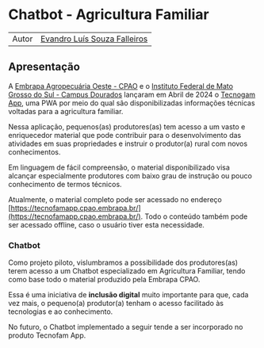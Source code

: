 # Chatbot - Agricultura Familiar

| | |
|-|-|
|Autor | [Evandro Luís Souza Falleiros](https://ifms.edu.br) |

## Apresentação

A [Embrapa Agropecuária Oeste - CPAO](https://www.embrapa.br/agropecuaria-oeste) e o [Instituto Federal de Mato Grosso do Sul - Campus Dourados](https://www.ifms.edu.br/campi/campus-dourados) lançaram em Abril de 2024 o [Tecnogam App](https://tecnofamapp.cpao.embrapa.br/), uma PWA por meio do qual são disponibilizadas informações técnicas voltadas para a agricultura familiar.

Nessa aplicação, pequenos(as) produtores(as) tem acesso a um vasto e enriquecedor material que pode contribuir para o desenvolvimento das atividades em suas propriedades e instruir o produtor(a) rural com novos conhecimentos. 

Em linguagem de fácil compreensão, o material disponibilizado visa alcançar especialmente produtores com baixo grau de instrução ou pouco conhecimento de termos técnicos. 

Atualmente, o material completo pode ser acessado no endereço [https://tecnofamapp.cpao.embrapa.br/](https://tecnofamapp.cpao.embrapa.br/). Todo o conteúdo também pode ser acessado offline, caso o usuário tiver esta necessidade. 

### Chatbot

Como projeto piloto, vislumbramos a possibilidade dos produtores(as) terem acesso a um Chatbot especializado em Agricultura Familiar, tendo como base todo o material produzido pela Embrapa CPAO.

Essa é uma iniciativa de **inclusão digital** muito importante para que, cada vez mais, o pequeno(a) produtor(a) tenham o acesso facilitado às tecnologias e ao conhecimento. 

No futuro, o Chatbot implementado a seguir tende a ser incorporado no produto Tecnofam App.

